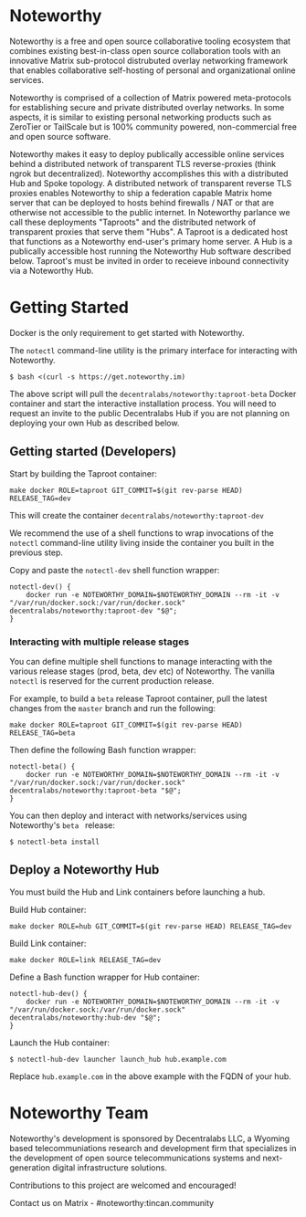 # Noteworthy

Noteworthy is a free and open source collaborative tooling ecosystem that combines existing best-in-class open source collaboration tools with an innovative Matrix sub-protocol distrubuted overlay networking framework that enables collaborative self-hosting of personal and organizational online services.

Noteworthy is comprised of a collection of Matrix powered meta-protocols for establishing secure and private distributed overlay networks. In some aspects, it is similar to existing personal networking products such as ZeroTier or TailScale but is 100% community powered, non-commercial free and open source software.

Noteworthy makes it easy to deploy publically accessible online services behind a distributed network of transparent TLS reverse-proxies (think ngrok but decentralized). Noteworthy accomplishes this with a distributed Hub and Spoke topology. A distributed network of transparent reverse TLS proxies enables Noteworthy to ship a federation capable Matrix home server that can be deployed to hosts behind firewalls / NAT or that are otherwise not accessible to the public internet. In Noteworthy parlance we call these deployments "Taproots" and the distributed network of transparent proxies that serve them "Hubs". A Taproot is a dedicated host that functions as a Noteworthy end-user's primary home server. A Hub is a publically accessible host running the Noteworthy Hub software described below. Taproot's must be invited in order to receieve inbound connectivity via a Noteworthy Hub.


# Getting Started
Docker is the only requirement to get started with Noteworthy.

The `notectl` command-line utility is the primary interface for interacting with Noteworthy.
```
$ bash <(curl -s https://get.noteworthy.im)
```

The above script will pull the `decentralabs/noteworthy:taproot-beta` Docker container and start the interactive installation process. You will need to request an invite to the public Decentralabs Hub if you are not planning on deploying your own Hub as described below.


## Getting started (Developers)
Start by building the Taproot container:
```
make docker ROLE=taproot GIT_COMMIT=$(git rev-parse HEAD) RELEASE_TAG=dev
```

This will create the container `decentralabs/noteworthy:taproot-dev`

We recommend the use of a shell functions to wrap invocations of the `notectl` command-line utility living inside the container you built in the previous step.

Copy and paste the `notectl-dev` shell function wrapper:
```
notectl-dev() {
	docker run -e NOTEWORTHY_DOMAIN=$NOTEWORTHY_DOMAIN --rm -it -v "/var/run/docker.sock:/var/run/docker.sock" decentralabs/noteworthy:taproot-dev "$@";
}
```

### Interacting with multiple release stages
You can define multiple shell functions to manage interacting with the various release stages (prod, beta, dev etc) of Noteworthy.
The vanilla `notectl` is reserved for the current production release.

For example, to build a `beta` release Taproot container, pull the latest changes from the `master` branch and run the following:
```
make docker ROLE=taproot GIT_COMMIT=$(git rev-parse HEAD) RELEASE_TAG=beta
```
Then define the following Bash function wrapper:
```
notectl-beta() {
	docker run -e NOTEWORTHY_DOMAIN=$NOTEWORTHY_DOMAIN --rm -it -v "/var/run/docker.sock:/var/run/docker.sock" decentralabs/noteworthy:taproot-beta "$@";
}
```
You can then deploy and interact with networks/services using Noteworthy's `beta ` release:
```
$ notectl-beta install
```
## Deploy a Noteworthy Hub
You must build the Hub and Link containers before launching a hub.

Build Hub container:
```
make docker ROLE=hub GIT_COMMIT=$(git rev-parse HEAD) RELEASE_TAG=dev
```
Build Link container:
```
make docker ROLE=link RELEASE_TAG=dev
```

Define a Bash function wrapper for Hub container:
```
notectl-hub-dev() {
	docker run -e NOTEWORTHY_DOMAIN=$NOTEWORTHY_DOMAIN --rm -it -v "/var/run/docker.sock:/var/run/docker.sock" decentralabs/noteworthy:hub-dev "$@";
}
```

Launch the Hub container:
```
$ notectl-hub-dev launcher launch_hub hub.example.com
```
Replace `hub.example.com` in the above example with the FQDN of your hub.

# Noteworthy Team
Noteworthy's development is sponsored by Decentralabs LLC, a Wyoming based telecommuniations research and development firm that specializes in the development of open source telecommunications systems and next-generation digital infrastructure solutions.

Contributions to this project are welcomed and encouraged!

Contact us on Matrix - #noteworthy:tincan.community

